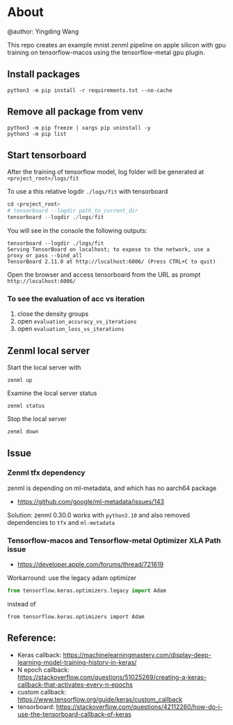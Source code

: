 # About
@author: Yingding Wang

This repo creates an example mnist zenml pipeline on apple silicon with gpu training on tensorflow-macos using the tensorflow-metal gpu plugin.

## Install packages 
```
python3 -m pip install -r requirements.txt --no-cache
```
## Remove all package from venv
```
python3 -m pip freeze | xargs pip uninstall -y
python3 -m pip list
```

## Start tensorboard
After the training of tensorflow model, log folder will be generated at `<project_root>/logs/fit`

To use a this relative logdir `./logs/fit` with tensorboard
```python
cd <project_root>
# tensorboard --logdir path_to_current_dir
tensorboard --logdir ./logs/fit
```

You will see in the console the following outputs:
```console
tensorboard --logdir ./logs/fit
Serving TensorBoard on localhost; to expose to the network, use a proxy or pass --bind_all
TensorBoard 2.11.0 at http://localhost:6006/ (Press CTRL+C to quit)
```

Open the browser and access tensorboard from the URL as prompt `http://localhost:6006/`

### To see the evaluation of acc vs iteration
1. close the density groups
2. open `evaluation_accuracy_vs_iterations`
3. open `evaluation_loss_vs_iterations`

## Zenml local server
Start the local server with
```shell
zenml up
```

Examine the local server status
```shell
zenml status
```

Stop the local server 
```shell
zenml down
```

## Issue
### Zenml tfx dependency
zenml is depending on ml-metadata, and which has no aarch64 package
* https://github.com/google/ml-metadata/issues/143

Solution: zenml 0.30.0 works with `python3.10` and also removed dependencies to `tfx` and `ml-metadata`

### Tensorflow-macos and Tensorflow-metal Optimizer XLA Path issue
* https://developer.apple.com/forums/thread/721619

Workarround:
use the legacy adam optimizer

```python
from tensorflow.keras.optimizers.legacy import Adam
```

instead of
```
from tensorflow.keras.optimizers import Adam
```

## Reference:
* Keras callback: https://machinelearningmastery.com/display-deep-learning-model-training-history-in-keras/
* N epoch callback: https://stackoverflow.com/questions/51025269/creating-a-keras-callback-that-activates-every-n-epochs
* custom callback: https://www.tensorflow.org/guide/keras/custom_callback
* tensorboard: https://stackoverflow.com/questions/42112260/how-do-i-use-the-tensorboard-callback-of-keras